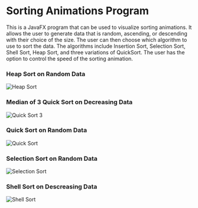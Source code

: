 # Sorting Animations Program
This is a JavaFX program that can be used to visualize sorting animations.
It allows the user to generate data that is random, ascending, or descending with their choice of the size.
The user can then choose which algorithm to use to sort the data. The algorithms include Insertion Sort, Selection Sort, Shell Sort, Heap Sort, and three variations of QuickSort.
The user has the option to control the speed of the sorting animation.

### Heap Sort on Random Data
![Heap Sort](https://danielzelfo.com/img/sortingAnim/heaprand.gif)

### Median of 3 Quick Sort on Decreasing Data
![Quick Sort 3](https://danielzelfo.com/img/sortingAnim/quick3dec.gif)

### Quick Sort on Random Data
![Quick Sort](https://danielzelfo.com/img/sortingAnim/quickrand.gif)

### Selection Sort on Random Data
![Selection Sort](https://danielzelfo.com/img/sortingAnim/selectrand.gif)

### Shell Sort on Descreasing Data
![Shell Sort](https://danielzelfo.com/img/sortingAnim/shelldec.gif)